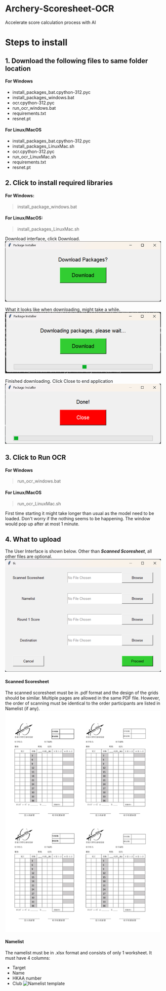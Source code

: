 # Archery-Scoresheet-OCR
Accelerate score calculation process with AI

# Steps to install
## 1. Download the following files to same folder location
#### For Windows
- install_packages_bat.cpython-312.pyc
- install_packages_windows.bat
- ocr.cpython-312.pyc
- run_ocr_windows.bat
- requirements.txt
- resnet.pt

#### For Linux/MacOS
- install_packages_bat.cpython-312.pyc
- install_packages_LinuxMac.sh
- ocr.cpython-312.pyc
- run_ocr_LinuxMac.sh
- requirements.txt
- resnet.pt

## 2. Click to install required libraries
#### For Windows: 
> install_package_windows.bat

#### For Linux/MacOS: 
> install_packages_LinuxMac.sh

Download interface, click Download.
![Download Interface](template/download_package.png?raw=true "Download Interface")

What it looks like when downloading, might take a while.
![Downloading](template/downloading_package.png?raw=true "Downloading")

Finished downloading. Click Close to end application
![Finish Download](template/done_package.png?raw=true "Finish Download")

## 3. Click to Run OCR
#### For Windows
> run_ocr_windows.bat

#### For Linux/MacOS
> run_ocr_LinuxMac.sh

First time starting it might take longer than usual as the model need to be loaded. Don't worry if the nothing seems to be happening. The window would pop up after at most 1 minute.

## 4. What to upload
The User Interface is shown below. Other than ***Scanned Scoresheet***, all other files are optional.
![OCR Interface](template/ocr_interface.png?raw=true "OCR Interface")

#### Scanned Scoresheet
The scanned scoresheet must be in .pdf format and the design of the grids should be similar. Multiple pages are allowed in the same PDF file. However, the order of scanning must be identical to the order participants are listed in Namelist (if any).
![Scoresheet template](template/scoresheet_template.jpg?raw=true "Scoresheet template")

#### Namelist
The namelist must be in .xlsx format and consists of only 1 worksheet. It must have 4 columns:
- Target
- Name
- HKAA number
- Club
![Namelist template](template/namelist_template.jpg?raw=true "Namelist template")
